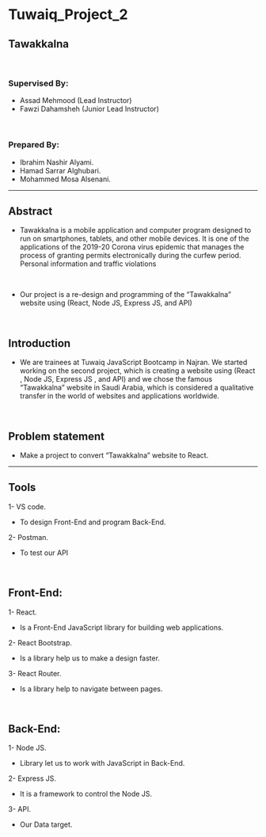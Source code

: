 # Tuwaiq_Project_2
## Tawakkalna
<br/>

### Supervised By:
* Assad Mehmood (Lead Instructor)
* Fawzi Dahamsheh (Junior Lead Instructor)
<br />

### Prepared By:
* Ibrahim Nashir Alyami.
* Hamad Sarrar Alghubari.
* Mohammed Mosa Alsenani.
<hr />

## Abstract
* Tawakkalna is a mobile application and computer program designed
to run on smartphones, tablets, and other mobile devices. It is one of
the applications of the 2019-20 Corona virus epidemic that manages
the process of granting permits electronically during the curfew
period. Personal information and traffic violations
<br />

* Our project is a re-design and programming of the “Tawakkalna”
website using (React, Node JS, Express JS, and API)
<br />

## Introduction
* We are trainees at Tuwaiq JavaScript Bootcamp in Najran. We
started working on the second project, which is creating a website
using (React , Node JS, Express JS , and API) and we chose the
famous “Tawakkalna” website in Saudi Arabia, which is considered
a qualitative transfer in the world of websites and applications
worldwide.
<br />

## Problem statement
* Make a project to convert “Tawakkalna” website to React.
<hr />

## Tools
1- VS code.
* To design Front-End and program Back-End.

2- Postman.
- To test our API
<br />

 ## Front-End:
 1- React.
 - Is a Front-End JavaScript library for building web applications.

 2- React Bootstrap.
 - Is a library help us to make a design faster.

 3- React Router.
 - Is a library help to navigate between pages.
<br />

 ## Back-End:
1- Node JS.
 - Library let us to work with JavaScript in Back-End.

2- Express JS.
 - It is a framework to control the Node JS.

3- API.
 - Our Data target.

